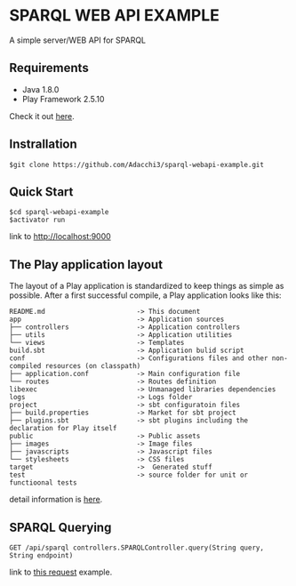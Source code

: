 # SPARQL WEB API EXAMPLE
A simple server/WEB API for SPARQL

## Requirements 
* Java 1.8.0
* Play Framework  2.5.10 

Check it out [here](https://www.playframework.com/documentation/2.5.x/Installing).

## Instrallation 
```
$git clone https://github.com/Adacchi3/sparql-webapi-example.git
```

## Quick Start
```
$cd sparql-webapi-example 
$activator run  
```
link to [http://localhost:9000](http://localhost:9000)

## The Play application layout 
The layout of a Play application is standardized to keep things as simple as possible. After a first successful compile, a Play application looks like this:
```
README.md                       -> This document
app                             -> Application sources
├── controllers                 -> Application controllers
├── utils                       -> Application utilities
└── views                       -> Templates
build.sbt                       -> Application bulid script
conf                            -> Configurations files and other non-compiled resources (on classpath)
├── application.conf            -> Main configuration file
└── routes                      -> Routes definition
libexec                         -> Unmanaged libraries dependencies
logs                            -> Logs folder
project                         -> sbt configuratoin files
├── build.properties            -> Market for sbt project
├── plugins.sbt                 -> sbt plugins including the declaration for Play itself
public                          -> Public assets
├── images                      -> Image files
├── javascripts                 -> Javascript files
└── stylesheets                 -> CSS files
target                          ->  Generated stuff
test                            -> source folder for unit or functioonal tests
```
detail information is [here](https://www.playframework.com/documentation/2.5.x/Anatomy).
## SPARQL Querying 
```
GET /api/sparql controllers.SPARQLController.query(String query, String endpoint)
```
link to [this request](http://localhost:9000/api/sparql?query=select+distinct+*+where+%7B+%3Chttp%3A%2F%2Fja.dbpedia.org%2Fresource%2F%E6%9D%B1%E4%BA%AC%E9%83%BD%3E+%3Fp+%3Fo+.++%7D+LIMIT+10&endpoint=http://ja.dbpedia.org/sparql) example.